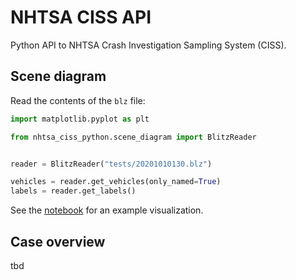 # NHTSA CISS API

Python API to NHTSA Crash Investigation Sampling System (CISS).

## Scene diagram

Read the contents of the `blz` file:

```python
import matplotlib.pyplot as plt

from nhtsa_ciss_python.scene_diagram import BlitzReader


reader = BlitzReader("tests/20201010130.blz")

vehicles = reader.get_vehicles(only_named=True)
labels = reader.get_labels()
```

See the [notebook](examples/read_scene_diagram.ipynb) for an example visualization.

## Case overview

tbd
